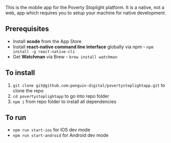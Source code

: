 This is the moblie app for the Poverty Stoplight platform. It is a native, not a web, app which requires you to setup your machine for native development.

## Prerequisites

- Install **xcode** from the App Store
- Install **react-native command line interface** globally via npm - `npm install -g react-native-cli`
- Get **Watchman** via Brew - `brew install watchman`

## To install

1.  `git clone git@github.com:penguin-digital/povertystoplightapp.git` to clone the repo
2.  `cd povertystoplightapp` to go into repo folder
3.  `npm i` from repo folder to install all dependencies

## To run

- `npm run start-ios` for IOS dev mode
- `npm run start-android` for Android dev mode
